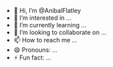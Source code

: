 - 👋 Hi, I’m @AnibalFlatley
- 👀 I’m interested in ...
- 🌱 I’m currently learning ...
- 💞️ I’m looking to collaborate on ...
- 📫 How to reach me ...
- 😄 Pronouns: ...
- ⚡ Fun fact: ...

<!---
AnibalFlatley/AnibalFlatley is a ✨ special ✨ repository because its `README.md` (this file) appears on your GitHub profile.
You can click the Preview link to take a look at your changes.
--->
